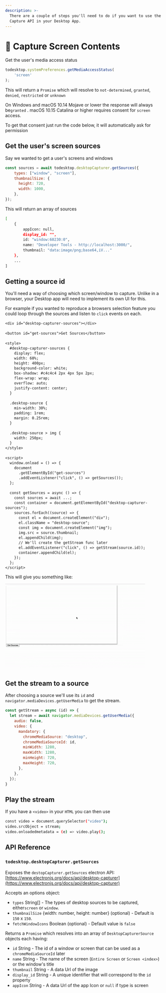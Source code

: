 ```yaml
---
description: >-
  There are a couple of steps you'll need to do if you want to use the Screen
  Capture API in your Desktop App.
---
```


# 🔴 Capture Screen Contents

Get the user's media access status

```javascript
todesktop.systemPreferences.getMediaAccessStatus(
    'screen'
);
```

This will return a `Promise` which will resolve to `not-determined`, `granted`, `denied`, `restricted` or `unknown`

On Windows and macOS 10.14 Mojave or lower the response will always be`granted` . macOS 10.15 Catalina or higher requires consent for `screen` access. 

To get that consent just run the code below, it will automatically ask for permission

## Get the user's screen sources

Say we wanted to get a user's screens and windows

```javascript
const sources = await todesktop.desktopCapturer.getSources({
    types: ["window", "screen"],
    thumbnailSize: {
      height: 720,
      width: 1000,
    },
});
```

This will return an array of sources

```bash
[
    {
        appIcon: null,
        display_id: "",
        id: "window:60230:0",
        name: "Developer Tools - http://localhost:3000/",
        thumbnail: "data:image/png;base64,iV..."
    },
    ...
]
```

## Getting a source id

You'll need a way of choosing which screen/window to capture. Unlike in a browser, your Desktop app will need to implement its own UI for this.

For example if you wanted to reproduce a browsers selection feature you could loop through the sources and listen to `click` events on each.

```markup
<div id="desktop-capturer-sources"></div>

<button id="get-sources">Get Sources</button>

<style>
  #desktop-capturer-sources {
    display: flex;
    width: 60%;
    height: 400px;
    background-color: white;
    box-shadow: #c4c4c4 2px 4px 5px 2px;
    flex-wrap: wrap;
    overflow: auto;
    justify-content: center;
  }

  .desktop-source {
    min-width: 30%;
    padding: 1rem;
    margin: 0.25rem;
  }

  .desktop-source > img {
    width: 250px;
  }
</style>

<script>
  window.onload = () => {
    document
      .getElementById("get-sources")
      .addEventListener("click", () => getSources());
  };

  const getSources = async () => {
    const sources = await ...;
    const container = document.getElementById("desktop-capturer-sources");
    sources.forEach((source) => {
      const el = document.createElement("div");
      el.className = "desktop-source";
      const img = document.createElement("img");
      img.src = source.thumbnail;
      el.appendChild(img);
      // We'll create the getStream func later
      el.addEventListener("click", () => getStream(source.id));
      container.appendChild(el);
    });
  };
</script>
```

This will give you something like:

![Getting Screens / Windows in Desktop App](../.gitbook/assets/desktop-capture-gif.gif)

## Get the stream to a source

After choosing a source we'll use its `id` and  `navigator.mediaDevices.getUserMedia` to get the stream.

```javascript
const getStream = async (id) => {
  let stream = await navigator.mediaDevices.getUserMedia({
    audio: false,
    video: {
      mandatory: {
        chromeMediaSource: "desktop",
        chromeMediaSourceId: id,
        minWidth: 1280,
        maxWidth: 1280,
        minHeight: 720,
        maxHeight: 720,
      },
    },
  });
}
```

## Play the stream

If you have a `<video>` in your `HTML` you can then use

```bash
const video = document.querySelector("video");
video.srcObject = stream;
video.onloadedmetadata = (e) => video.play();
```

## API Reference

### `todesktop.desktopCapturer.getSources`

Exposes the `destopCapturer.getSources` electron API: [https://www.electronjs.org/docs/api/desktop-capturer](https://www.electronjs.org/docs/api/desktop-capturer)

Accepts an options object:

* `types` String\[\] - The types of desktop sources to be captured, either`screen` or `window`.
* `thumbnailSize` {width: number, height: number} \(optional\) - Default is `150` x `150`.
* `fetchWindowIcons` Boolean \(optional\) - Default value is `false`

Returns a `Promise` which resolves into an array of `DesktopCapturerSource` objects each having:

* `id` String - The id of a window or screen that can be used as a `chromeMediaSourceId` later
* `name` String - The name of the screen \(`Entire Screen` or `Screen <index>`\) or the window's title
* `thumbnail` String - A data Url of the image
* `display_id` String - A unique identifier that will correspond to the `id` property
* `appIcon` String - A data Url of the app Icon or `null` if type is screen



